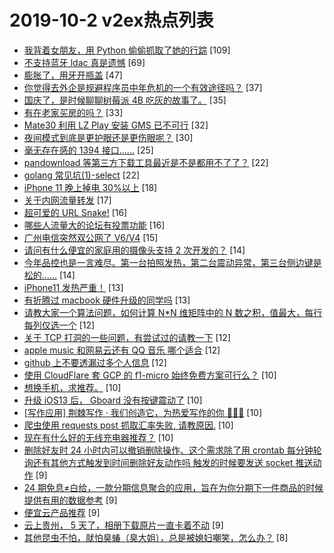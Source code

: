 # 2019-10-2 v2ex热点列表

+ [我背着女朋友，用 Python 偷偷抓取了她的行踪](https://www.v2ex.com/t/605973#reply109) [109]
+ [不支持蓝牙 ldac 真是遗憾](https://www.v2ex.com/t/605963#reply69) [69]
+ [膨胀了，用牙开瓶盖](https://www.v2ex.com/t/605954#reply47) [47]
+ [你觉得去外企是规避程序员中年危机的一个有效途径吗？](https://www.v2ex.com/t/605997#reply37) [37]
+ [国庆了，是时候聊聊树莓派 4B 吃灰的故事了。](https://www.v2ex.com/t/605972#reply35) [35]
+ [有在老家买房的吗？](https://www.v2ex.com/t/606018#reply33) [33]
+ [Mate30 利用 LZ Play 安装 GMS 已不可行](https://www.v2ex.com/t/605968#reply32) [32]
+ [夜间模式到底是更护眼还是更伤眼呢？](https://www.v2ex.com/t/605990#reply30) [30]
+ [毫无存在感的 1394 接口……](https://www.v2ex.com/t/605980#reply25) [25]
+ [pandownload 等第三方下载工具最近是不是都用不了了？](https://www.v2ex.com/t/605960#reply22) [22]
+ [golang 常见坑(1)-select](https://www.v2ex.com/t/605974#reply22) [22]
+ [iPhone 11 晚上掉电 30%以上](https://www.v2ex.com/t/605955#reply18) [18]
+ [关于内网流量转发](https://www.v2ex.com/t/605987#reply17) [17]
+ [超可爱的 URL Snake!](https://www.v2ex.com/t/605975#reply16) [16]
+ [哪些人流量大的论坛有投票功能](https://www.v2ex.com/t/605981#reply16) [16]
+ [广州电信突然双公网了 V6/V4](https://www.v2ex.com/t/606002#reply15) [15]
+ [请问有什么便宜的家庭用的摄像头支持 2 次开发的？](https://www.v2ex.com/t/606014#reply14) [14]
+ [今年品控也是一言难尽。第一台拍照发热，第二台震动异常，第三台侧边键是松的……](https://www.v2ex.com/t/606039#reply14) [14]
+ [iPhone11 发热严重！](https://www.v2ex.com/t/606022#reply13) [13]
+ [有折腾过 macbook 硬件升级的同学吗](https://www.v2ex.com/t/606037#reply13) [13]
+ [请教大家一个算法问题，如何计算 N*N 维矩阵中的 N 数之积，值最大，每行每列仅选一个](https://www.v2ex.com/t/606009#reply12) [12]
+ [关于 TCP 打洞的一些问题，有尝试过的请教一下](https://www.v2ex.com/t/606042#reply12) [12]
+ [apple music 和网易云还有 QQ 音乐 哪个适合](https://www.v2ex.com/t/606066#reply12) [12]
+ [github 上不要透漏过多个人信息](https://www.v2ex.com/t/606067#reply12) [12]
+ [使用 CloudFlare 套 GCP 的 f1-micro 始终免费方案可行么？](https://www.v2ex.com/t/605962#reply10) [10]
+ [想换手机，求推荐。](https://www.v2ex.com/t/606015#reply10) [10]
+ [升级 iOS13 后， Gboard 没有按键震动了](https://www.v2ex.com/t/606019#reply10) [10]
+ [[写作应用] 荆棘写作 · 我们创造它，为热爱写作的你 🚀🚀🚀](https://www.v2ex.com/t/606043#reply10) [10]
+ [爬虫使用 requests post 抓取汇率失败, 请教原因.](https://www.v2ex.com/t/606065#reply10) [10]
+ [现在有什么好的无线充电器推荐？](https://www.v2ex.com/t/605951#reply10) [10]
+ [删除好友时 24 小时内可以撤销删除操作、这个需求除了用 crontab 每分钟轮询还有其他方式触发到时间删除好友动作吗 触发的时候要发送 socket 推送动作](https://www.v2ex.com/t/605958#reply9) [9]
+ [24 期免息≠白给，一款分期信息聚合的应用，旨在为你分期下一件商品的时候提供有用的数据参考](https://www.v2ex.com/t/605977#reply9) [9]
+ [便宜云产品推荐](https://www.v2ex.com/t/606040#reply9) [9]
+ [云上贵州， 5 天了，相册下载原片一直卡着不动](https://www.v2ex.com/t/606073#reply9) [9]
+ [其他昆虫不怕，就怕臭蝽（臭大姐），总是被媳妇嘲笑，怎么办？](https://www.v2ex.com/t/605970#reply8) [8]
